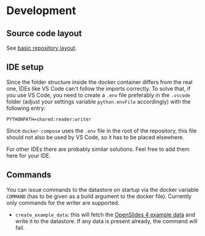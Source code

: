 # Development

## Source code layout

See [basic repository layout](docs/layout.md).

## IDE setup

Since the folder structure inside the docker container differs from the real one, IDEs like VS Code can't follow the imports correctly. To solve that, if you use VS Code, you need to create a `.env` file preferably in the `.vscode` folder (adjust your settings variable `python.envFile` accordingly) with the following entry:

    PYTHONPATH=shared:reader:writer

Since `docker-compose` uses the `.env` file in the root of the repository, this file should not also be used by VS Code, so it has to be placed elsewhere.

For other IDEs there are probably similar solutions. Feel free to add them here for your IDE.

## Commands

You can issue commands to the datastore on startup via the docker variable `COMMAND` (has to be given as a build argument to the docker file). Currently only commands for the writer are supported.

- `create_example_data`: this will fetch the [OpenSlides 4 example data](https://raw.githubusercontent.com/OpenSlides/OpenSlides/openslides4-dev/docs/example-data.json) and write it to the datastore. If any data is present already, the command will fail.
